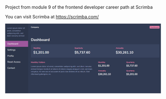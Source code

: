 Project from module 9 of the frontend developer career path at Scrimba

You can visit Scrimba at https://scrimba.com/

<img src="final.png" alt="project refactoring" width="550" heigth="550"/>